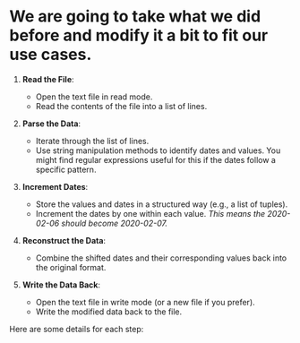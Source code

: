 # We are going to take what we did before and modify it a bit to fit our use cases. 

1. **Read the File**:
   - Open the text file in read mode.
   - Read the contents of the file into a list of lines.

2. **Parse the Data**:
   - Iterate through the list of lines.
   - Use string manipulation methods to identify dates and values. You might find regular expressions useful for this if the dates follow a specific pattern.

3. **Increment Dates**:
   - Store the values and dates in a structured way (e.g., a list of tuples).
   - Increment the dates by one within each value. _This means the 2020-02-06 should become 2020-02-07._

4. **Reconstruct the Data**:
   - Combine the shifted dates and their corresponding values back into the original format.

5. **Write the Data Back**:
   - Open the text file in write mode (or a new file if you prefer).
   - Write the modified data back to the file.

Here are some details for each step: